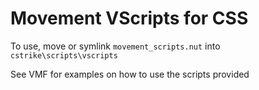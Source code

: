 # Movement VScripts for CSS

To use, move or symlink `movement_scripts.nut` into `cstrike\scripts\vscripts`

See VMF for examples on how to use the scripts provided
